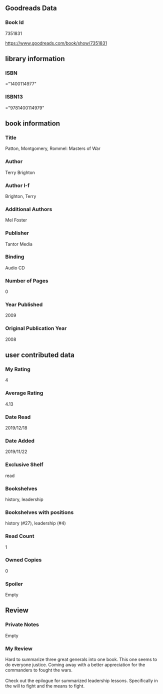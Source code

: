 <!-- This template shows how to bulk convert all columns of data into one markdown file -->
<!-- caveat: substitution key matches column headers from default export. You will get a KeyError if there's a mismatch -->

## Goodreads Data

### Book Id 

7351831

https://www.goodreads.com/book/show/7351831

## library information

### ISBN 
="1400114977"

### ISBN13 
="9781400114979"

## book information

### Title
Patton, Montgomery, Rommel: Masters of War

### Author 
Terry Brighton

### Author l-f 
Brighton, Terry

### Additional Authors
Mel Foster

### Publisher 
Tantor Media

### Binding
Audio CD

### Number of Pages
0

### Year Published
2009

### Original Publication Year 
2008

## user contributed data

### My Rating
4

### Average Rating
4.13

### Date Read
2019/12/18

### Date Added
2019/11/22

### Exclusive Shelf
read

### Bookshelves
history, leadership

### Bookshelves with positions
history (#27), leadership (#4)

### Read Count
1

### Owned Copies
0

### Spoiler 
Empty

## Review

### Private Notes
Empty

### My Review
Hard to summarize three great generals into one book. This one seems to do everyone justice. Coming away with a better appreciation for the commanders to fought the wars.<br/><br/>Check out the epilogue for summarized leadership lessons. Specifically in the will to fight and the means to fight.